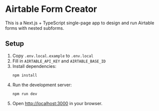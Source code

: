 # Airtable Form Creator

This is a Next.js + TypeScript single-page app to design and run Airtable forms with nested subforms.

## Setup

1. Copy `.env.local.example` to `.env.local`
2. Fill in `AIRTABLE_API_KEY` and `AIRTABLE_BASE_ID`
3. Install dependencies:
   ```bash
   npm install
   ```
4. Run the development server:
   ```bash
   npm run dev
   ```
5. Open [http://localhost:3000](http://localhost:3000) in your browser.
